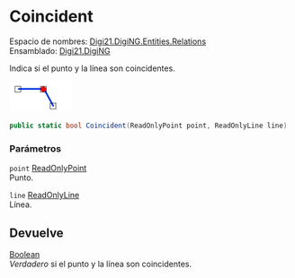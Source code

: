 # Coincident

Espacio de nombres: [Digi21.DigiNG.Entities.Relations](/digi3d-net/programacion/.net/referencia/digi21.diging/digi21.diging.entities.relations/)  
Ensamblado: [Digi21.DigiNG](/digi3d-net/programacion/.net/referencia/digi21.diging.plugin/digi21.diging/)

Indica si el punto y la línea son coincidentes.

![Punto coincidente con l&#xED;nea](../../../../../../../../../.gitbook/assets/puntolineacoincidentes.png)

```csharp
public static bool Coincident(ReadOnlyPoint point, ReadOnlyLine line)
```

### Parámetros

`point` [ReadOnlyPoint](/digi3d-net/programacion/.net/referencia/digi21.diging/digi21.diging.entities/clases/readonlypoint/)  
Punto.

`line` [ReadOnlyLine](/digi3d-net/programacion/.net/referencia/digi21.diging/digi21.diging.entities/clases/readonlyline/)  
Línea.

## Devuelve

[Boolean](https://docs.microsoft.com/en-us/dotnet/api/system.boolean?view=net-5.0)  
_Verdadero_ si el punto y la línea son coincidentes.

